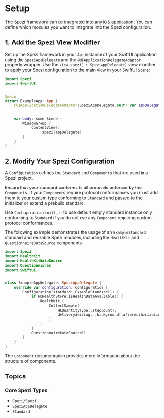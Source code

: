 # Setup

<!--
                  
This source file is part of the Stanford Spezi open-source project

SPDX-FileCopyrightText: 2022 Stanford University and the project authors (see CONTRIBUTORS.md)

SPDX-License-Identifier: MIT
             
-->

The Spezi framework can be integrated into any iOS application. You can define which modules you want to integrate into the Spezi configuration.

## 1. Add the Spezi View Modifier

Set up the Spezi framework in your `App` instance of your SwiftUI application using the ``SpeziAppDelegate`` and the `@UIApplicationDelegateAdaptor` property wrapper.
Use the `View.spezi(_: SpeziAppDelegate)` view modifier to apply your Spezi configuration to the main view in your SwiftUI `Scene`:
```swift
import Spezi
import SwiftUI


@main
struct ExampleApp: App {
    @UIApplicationDelegateAdaptor(SpeziAppDelegate.self) var appDelegate


    var body: some Scene {
        WindowGroup {
            ContentView()
                .spezi(appDelegate)
        }
    }
}
```


## 2. Modify Your Spezi Configuration

A ``Configuration`` defines the ``Standard`` and ``Component``s that are used in a Spezi project.

Ensure that your standard conforms to all protocols enforced by the ``Component``s. If your ``Component``s require protocol conformances
you must add them to your custom type conforming to ``Standard`` and passed to the initializer or extend a prebuild standard.

Use ``Configuration/init(_:)`` to use default empty standard instance only conforming to ``Standard`` if you do not use any ``Component`` requiring custom protocol conformances.


The following example demonstrates the usage of an `ExampleStandard` standard and reusable Spezi modules, including the `HealthKit` and `QuestionnaireDataSource` components:
```swift
import Spezi
import HealthKit
import HealthKitDataSource
import Questionnaires
import SwiftUI


class ExampleAppDelegate: SpeziAppDelegate {
    override var configuration: Configuration {
        Configuration(standard: ExampleStandard()) {
            if HKHealthStore.isHealthDataAvailable() {
                HealthKit {
                    CollectSample(
                        HKQuantityType(.stepCount),
                        deliverySetting: .background(.afterAuthorizationAndApplicationWillLaunch)
                    )
                }
            }
            QuestionnaireDataSource()
        }
    }
}
```

The ``Component`` documentation provides more information about the structure of components.

## Topics

### Core Spezi Types

- ``Spezi/Spezi``
- ``SpeziAppDelegate``
- ``Standard``
